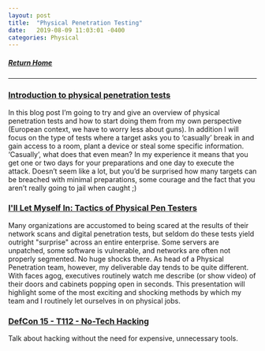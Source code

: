 ```yaml
---
layout: post
title:  "Physical Penetration Testing"
date:   2019-08-09 11:03:01 -0400
categories: Physical
---
```


##### [Return Home](https://thegetch.github.io/penetration/testing/resources/2020/07/24/Home/)

---

### [Introduction to physical penetration tests](https://diablohorn.com/2019/07/21/introduction-to-physical-penetration-tests/)

In this blog post I’m going to try and give an overview of physical penetration tests and how to start doing them from my own perspective (European context, we have to worry less about guns). In addition I will focus on the type of tests where a target asks you to ‘casually’ break in and gain access to a room, plant a device or steal some specific information. ‘Casually’, what does that even mean? In my experience it means that you get one or two days for your preparations and one day to execute the attack. Doesn’t seem like a lot, but you’d be surprised how many targets can be breached with minimal preparations, some courage and the fact that you aren’t really going to jail when caught ;)

### [I'll Let Myself In: Tactics of Physical Pen Testers](https://www.youtube.com/watch?v=rnmcRTnTNC8&feature=youtu.be)

Many organizations are accustomed to being scared at the results of their network scans and digital penetration tests, but seldom do these tests yield outright "surprise" across an entire enterprise. Some servers are unpatched, some software is vulnerable, and networks are often not properly segmented. No huge shocks there. As head of a Physical Penetration team, however, my deliverable day tends to be quite different. With faces agog, executives routinely watch me describe (or show video) of their doors and cabinets popping open in seconds. This presentation will highlight some of the most exciting and shocking methods by which my team and I routinely let ourselves in on physical jobs.

### [DefCon 15 - T112 - No-Tech Hacking](https://www.youtube.com/watch?v=5CWrzVJYLWw)

Talk about hacking without the need for expensive, unnecessary tools.
